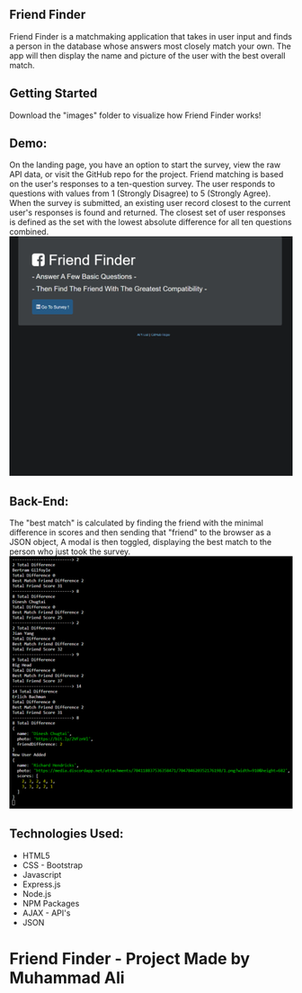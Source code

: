 ## Friend Finder
Friend Finder is a matchmaking application that takes in user input and finds a person in the database whose answers most closely match your own.
The app will then display the name and picture of the user with the best overall match.


## Getting Started
Download the "images" folder to visualize how Friend Finder works!


## Demo:
On the landing page, you have an option to start the survey, view the raw API data, or visit the GitHub repo for the project.
Friend matching is based on the user's responses to a ten-question survey. The user responds to questions with values from 1 (Strongly Disagree) to 5 (Strongly Agree). When the survey is submitted, an existing user record closest to the current user's responses is found and returned. The closest set of user responses is defined as the set with the lowest absolute difference for all ten questions combined.
![Screen shot](images/DEMO.gif)


## Back-End:
The "best match" is calculated by finding the friend with the minimal difference in scores and then sending that "friend" to the browser as a JSON object, 
A modal is then toggled, displaying the best match to the person who just took the survey.
![Screen shot](images/APIJSON.png)


## Technologies Used:
* HTML5
* CSS - Bootstrap
* Javascript
* Express.js
* Node.js
* NPM Packages
* AJAX - API's
* JSON

# Friend Finder - Project Made by Muhammad Ali